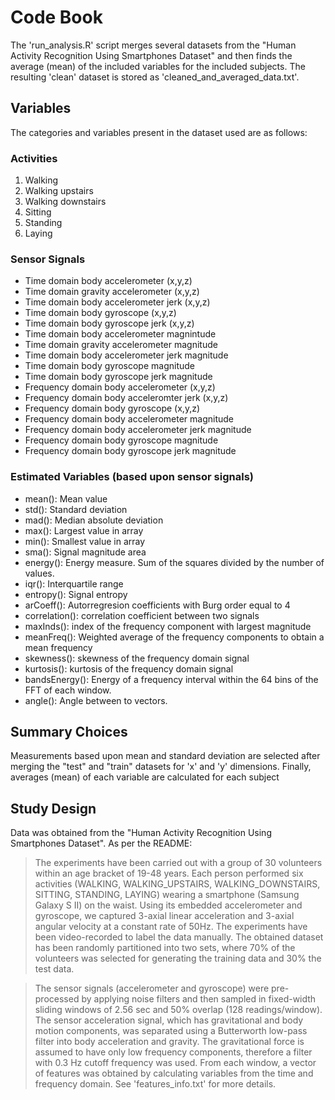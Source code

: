 
# Code Book
The 'run_analysis.R' script merges several datasets from the "Human Activity Recognition Using Smartphones Dataset" and then finds the average (mean) of the included variables for the included subjects. The resulting 'clean' dataset is stored as 'cleaned_and_averaged_data.txt'.
## Variables
The categories and variables present in the dataset used are as follows:

### Activities
1. Walking
2. Walking upstairs
3. Walking downstairs
4. Sitting
5. Standing
6. Laying

### Sensor Signals
- Time domain body accelerometer (x,y,z)
- Time domain gravity accelerometer (x,y,z)
- Time domain body accelerometer jerk (x,y,z)
- Time domain body gyroscope (x,y,z)
- Time domain body gyroscope jerk (x,y,z)
- Time domain body accelerometer magnintude
- Time domain gravity accelerometer magnitude
- Time domain body accelerometer jerk magnitude
- Time domain body gyroscope magnitude
- Time domain body gyroscope jerk magnitude
- Frequency domain body accelerometer (x,y,z)
- Frequency domain body acceleromter jerk (x,y,z)
- Frequency domain body gyroscope (x,y,z)
- Frequency domain body accelerometer magnitude
- Frequency domain body accelerometer jerk magnitude
- Frequency domain body gyroscope magnitude
- Frequency domain body gyroscope jerk magnitude

### Estimated Variables (based upon sensor signals)
- mean(): Mean value
- std(): Standard deviation
- mad(): Median absolute deviation 
- max(): Largest value in array
- min(): Smallest value in array
- sma(): Signal magnitude area
- energy(): Energy measure. Sum of the squares divided by the number of values. 
- iqr(): Interquartile range 
- entropy(): Signal entropy
- arCoeff(): Autorregresion coefficients with Burg order equal to 4
- correlation(): correlation coefficient between two signals
- maxInds(): index of the frequency component with largest magnitude
- meanFreq(): Weighted average of the frequency components to obtain a mean frequency
- skewness(): skewness of the frequency domain signal 
- kurtosis(): kurtosis of the frequency domain signal 
- bandsEnergy(): Energy of a frequency interval within the 64 bins of the FFT of each window.
- angle(): Angle between to vectors.

## Summary Choices
Measurements based upon mean and standard deviation are selected after merging the "test" and "train" datasets for 'x' and 'y' dimensions. Finally, averages (mean) of each variable are calculated for each subject
## Study Design
Data was obtained from the "Human Activity Recognition Using Smartphones Dataset". As per the README:
> The experiments have been carried out with a group of 30 volunteers within an age bracket of 19-48 years. Each person performed six activities (WALKING, WALKING_UPSTAIRS, WALKING_DOWNSTAIRS, SITTING, STANDING, LAYING) wearing a smartphone (Samsung Galaxy S II) on the waist. Using its embedded accelerometer and gyroscope, we captured 3-axial linear acceleration and 3-axial angular velocity at a constant rate of 50Hz. The experiments have been video-recorded to label the data manually. The obtained dataset has been randomly partitioned into two sets, where 70% of the volunteers was selected for generating the training data and 30% the test data. 

> The sensor signals (accelerometer and gyroscope) were pre-processed by applying noise filters and then sampled in fixed-width sliding windows of 2.56 sec and 50% overlap (128 readings/window). The sensor acceleration signal, which has gravitational and body motion components, was separated using a Butterworth low-pass filter into body acceleration and gravity. The gravitational force is assumed to have only low frequency components, therefore a filter with 0.3 Hz cutoff frequency was used. From each window, a vector of features was obtained by calculating variables from the time and frequency domain. See 'features_info.txt' for more details. 

